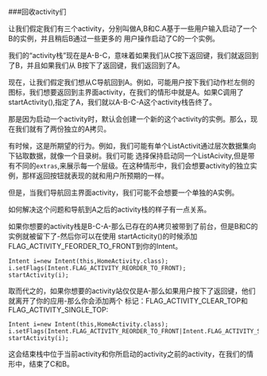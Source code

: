 ###回收activity们

让我们假定我们有三个activity，分别叫做A,B和C.A基于一些用户输入启动了一个B的实例，并且稍后B通过一些更多的
用户操作启动了C的一个实例。

我们的“activity栈”现在是A-B-C，意味着如果我们从C按下返回键，我们就返回到了B，并且如果我们从
B按下了返回键，我们返回到了A。

现在，让我们假定我们想从C导航回到A。例如，可能用户按下我们动作栏左侧的图标，我们想要返回到主界面activity，在我们的情形中就是A。如果C调用了startActivity(),指定了A，我们就以A-B-C-A这个activity栈告终了。

那是因为启动一个activity时，默认会创建一个新的这个activity的实例。那么，现在我们就有了两份独立的A拷贝。

有时候，这是所期望的行为。例如，我们可能有单个ListActivit通过层次数据集向下钻取数据，就像一个目录树。我们可能
选择保持启动同一个ListAcivity,但是带有不同的`extras`,来展示每一个层级。在这种情形中，我们会想要activity的独立实例，那样返回按钮就表现的就和用户所预期的一样。

但是，当我们导航回主界面activity，我们可能不会想要一个单独的A实例。

如何解决这个问题和导航到A之后的activity栈的样子有一点关系。

如果你想要的activity栈是B-C-A-那么已存在的A拷贝被带到了前台，但是B和C的实例就被留下了-然后你可以在使用
startActicity()的时候添加FLAG_ACTIVITY_FEORDER_TO_FRONT到你的Intent。

	Intent i=new Intent(this,HomeActivity.class);
	i.setFlags(Intent.FLAG_ACTIVITY_REORDER_TO_FRONT);
	startActivity(i);

取而代之的，如果你想要的activity站仅仅是A-那么如果用户按下了返回键，他们就离开了你的应用-那么你会添加两个
标记：FLAG_ACTIVITY_CLEAR_TOP和FLAG_ACTIVITY_SINGLE_TOP:

	Intent i=new Intent(this,HomeActivity.class);
	i.setFlags(Intent.FLAG_ACTIVITY_REORDER_TO_FRONT|Intent.FLAG_ACTIVITY_SINGLE_TOP);
	startActivity(i);
	
这会结束栈中位于当前activity和你所启动的activity之前的activity，在我们的情形中，结束了C和B。

	


